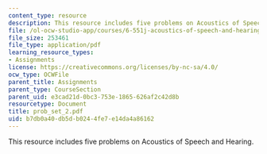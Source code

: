 ```yaml
---
content_type: resource
description: This resource includes five problems on Acoustics of Speech and Hearing.
file: /ol-ocw-studio-app/courses/6-551j-acoustics-of-speech-and-hearing-fall-2004/b7db0a40db5db0244fe7e14da4a86162_prob_set_2.pdf
file_size: 253461
file_type: application/pdf
learning_resource_types:
- Assignments
license: https://creativecommons.org/licenses/by-nc-sa/4.0/
ocw_type: OCWFile
parent_title: Assignments
parent_type: CourseSection
parent_uid: e3cad21d-0bc3-753e-1865-626af2c42d8b
resourcetype: Document
title: prob_set_2.pdf
uid: b7db0a40-db5d-b024-4fe7-e14da4a86162
---
```

This resource includes five problems on Acoustics of Speech and Hearing.
